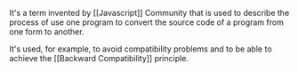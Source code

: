 It's a term invented by [[Javascript]] Community that is used to describe the process of use one program to convert the source code of a program from one form to another.

It's used, for example, to avoid compatibility problems and to be able to achieve the [[Backward Compatibility]] principle.
